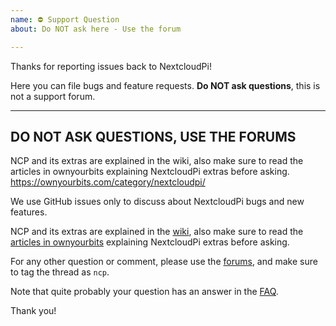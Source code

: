 ```yaml
---
name: ⛔ Support Question
about: Do NOT ask here - Use the forum

---
```


Thanks for reporting issues back to NextcloudPi! 

Here you can file bugs and feature requests. **Do NOT ask questions**, this is not a support forum.

---
DO NOT ASK QUESTIONS, USE THE FORUMS
---

NCP and its extras are explained in the wiki, also make sure to read the articles in ownyourbits explaining NextcloudPi extras before asking. https://ownyourbits.com/category/nextcloudpi/

We use GitHub issues only to discuss about NextcloudPi bugs and new features.

NCP and its extras are explained in the [wiki](https://github.com/nextcloud/nextcloudpi/wiki), also make sure to read the [articles in ownyourbits](https://ownyourbits.com/category/nextcloudpi/) explaining NextcloudPi extras before asking.

For any other question or comment, please use the [forums](https://help.nextcloud.com/c/support/appliances-docker-snappy-vm), and make sure to tag
the thread as `ncp`.

Note that quite probably your question has an answer in the [FAQ](https://github.com/nextcloud/nextcloudpi/wiki/FAQ).

Thank you!
